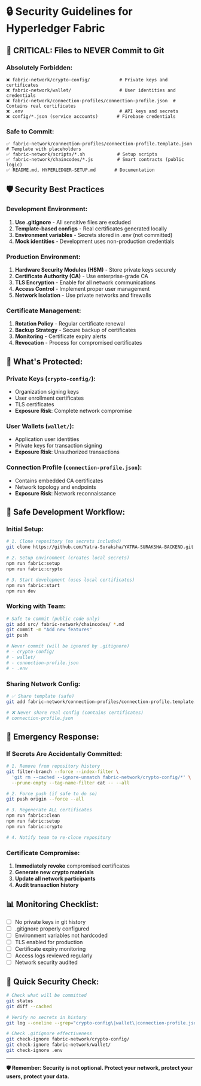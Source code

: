 # 🔒 Security Guidelines for Hyperledger Fabric

## 🚨 **CRITICAL: Files to NEVER Commit to Git**

### **Absolutely Forbidden:**
```
❌ fabric-network/crypto-config/           # Private keys and certificates
❌ fabric-network/wallet/                  # User identities and credentials  
❌ fabric-network/connection-profiles/connection-profile.json  # Contains real certificates
❌ .env                                    # API keys and secrets
❌ config/*.json (service accounts)       # Firebase credentials
```

### **Safe to Commit:**
```
✅ fabric-network/connection-profiles/connection-profile.template.json  # Template with placeholders
✅ fabric-network/scripts/*.sh            # Setup scripts
✅ fabric-network/chaincodes/*.js         # Smart contracts (public logic)
✅ README.md, HYPERLEDGER-SETUP.md       # Documentation
```

## 🛡️ **Security Best Practices**

### **Development Environment:**
1. **Use .gitignore** - All sensitive files are excluded
2. **Template-based configs** - Real certificates generated locally
3. **Environment variables** - Secrets stored in .env (not committed)
4. **Mock identities** - Development uses non-production credentials

### **Production Environment:**
1. **Hardware Security Modules (HSM)** - Store private keys securely
2. **Certificate Authority (CA)** - Use enterprise-grade CA
3. **TLS Encryption** - Enable for all network communications
4. **Access Control** - Implement proper user management
5. **Network Isolation** - Use private networks and firewalls

### **Certificate Management:**
1. **Rotation Policy** - Regular certificate renewal
2. **Backup Strategy** - Secure backup of certificates
3. **Monitoring** - Certificate expiry alerts
4. **Revocation** - Process for compromised certificates

## 🔐 **What's Protected:**

### **Private Keys (`crypto-config/`):**
- Organization signing keys
- User enrollment certificates  
- TLS certificates
- **Exposure Risk**: Complete network compromise

### **User Wallets (`wallet/`):**
- Application user identities
- Private keys for transaction signing
- **Exposure Risk**: Unauthorized transactions

### **Connection Profile (`connection-profile.json`):**
- Contains embedded CA certificates
- Network topology and endpoints
- **Exposure Risk**: Network reconnaissance

## 🚀 **Safe Development Workflow:**

### **Initial Setup:**
```bash
# 1. Clone repository (no secrets included)
git clone https://github.com/Yatra-Suraksha/YATRA-SURAKSHA-BACKEND.git

# 2. Setup environment (creates local secrets)
npm run fabric:setup
npm run fabric:crypto

# 3. Start development (uses local certificates)
npm run fabric:start
npm run dev
```

### **Working with Team:**
```bash
# Safe to commit (public code only)
git add src/ fabric-network/chaincodes/ *.md
git commit -m "Add new features"
git push

# Never commit (will be ignored by .gitignore)
# - crypto-config/
# - wallet/  
# - connection-profile.json
# - .env
```

### **Sharing Network Config:**
```bash
# ✅ Share template (safe)
git add fabric-network/connection-profiles/connection-profile.template.json

# ❌ Never share real config (contains certificates)
# connection-profile.json
```

## 🔧 **Emergency Response:**

### **If Secrets Are Accidentally Committed:**
```bash
# 1. Remove from repository history
git filter-branch --force --index-filter \
  'git rm --cached --ignore-unmatch fabric-network/crypto-config/*' \
  --prune-empty --tag-name-filter cat -- --all

# 2. Force push (if safe to do so)
git push origin --force --all

# 3. Regenerate ALL certificates
npm run fabric:clean
npm run fabric:setup
npm run fabric:crypto

# 4. Notify team to re-clone repository
```

### **Certificate Compromise:**
1. **Immediately revoke** compromised certificates
2. **Generate new crypto materials**
3. **Update all network participants**
4. **Audit transaction history**

## 📊 **Monitoring Checklist:**

- [ ] No private keys in git history
- [ ] .gitignore properly configured
- [ ] Environment variables not hardcoded
- [ ] TLS enabled for production
- [ ] Certificate expiry monitoring
- [ ] Access logs reviewed regularly
- [ ] Network security audited

## 🎯 **Quick Security Check:**

```bash
# Check what will be committed
git status
git diff --cached

# Verify no secrets in history
git log --oneline --grep="crypto-config\|wallet\|connection-profile.json"

# Check .gitignore effectiveness
git check-ignore fabric-network/crypto-config/
git check-ignore fabric-network/wallet/
git check-ignore .env
```

---

**🛡️ Remember: Security is not optional. Protect your network, protect your users, protect your data.**